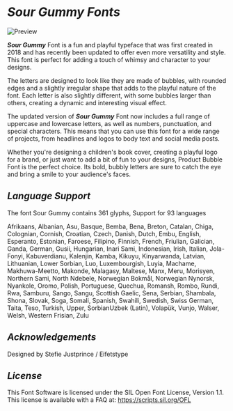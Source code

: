 # ***Sour Gummy Fonts***
![Preview](https://user-images.githubusercontent.com/123919967/232868302-34ad8f83-15fd-4242-ae98-88e2cd2e9f06.jpg)


***Sour Gummy*** Font is a fun and playful typeface that was first created in 2018 and has recently been updated to offer even more versatility and style. This font is perfect for adding a touch of whimsy and character to your designs.

The letters are designed to look like they are made of bubbles, with rounded edges and a slightly irregular shape that adds to the playful nature of the font. Each letter is also slightly different, with some bubbles larger than others, creating a dynamic and interesting visual effect.

The updated version of ***Sour Gummy*** Font now includes a full range of uppercase and lowercase letters, as well as numbers, punctuation, and special characters. This means that you can use this font for a wide range of projects, from headlines and logos to body text and social media posts.

Whether you're designing a children's book cover, creating a playful logo for a brand, or just want to add a bit of fun to your designs, Product Bubble Font is the perfect choice. Its bold, bubbly letters are sure to catch the eye and bring a smile to your audience's faces.

## ***Language Support***
The font Sour Gummy contains 361 glyphs, Support for 93 languages

Afrikaans, Albanian, Asu, Basque, Bemba, Bena, Breton, Catalan, Chiga, Colognian, Cornish, Croatian, Czech, Danish, Dutch, Embu, English, Esperanto, Estonian, Faroese, Filipino, Finnish, French, Friulian, Galician, Ganda, German, Gusii, Hungarian, Inari Sami, Indonesian, Irish, Italian, Jola-Fonyi, Kabuverdianu, Kalenjin, Kamba, Kikuyu, Kinyarwanda, Latvian, Lithuanian, Lower Sorbian, Luo, Luxembourgish, Luyia, Machame, Makhuwa-Meetto, Makonde, Malagasy, Maltese, Manx, Meru, Morisyen, Northern Sami, North Ndebele, Norwegian Bokmål, Norwegian Nynorsk, Nyankole, Oromo, Polish, Portuguese, Quechua, Romansh, Rombo, Rundi, Rwa, Samburu, Sango, Sangu, Scottish Gaelic, Sena, Serbian, Shambala, Shona, Slovak, Soga, Somali, Spanish, Swahili, Swedish, Swiss German, Taita, Teso, Turkish, Upper, SorbianUzbek (Latin), Volapük, Vunjo, Walser, Welsh, Western Frisian, Zulu

## ***Acknowledgements***
Designed by Stefie Justprince / Eifetstype

## ***License***
This Font Software is licensed under the SIL Open Font License, Version 1.1. This license is available with a FAQ at: https://scripts.sil.org/OFL
